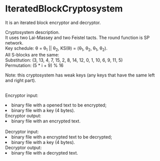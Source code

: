 # IteratedBlockCryptosystem
It is an iterated block encryptor and decryptor. 

Cryptosystem description.<br>
It uses two Lai-Massey and two Feistel tacts. The round function is SP network.<br>
Key schedule: θ = θ<sub>1</sub> || θ<sub>2</sub>, KS(θ) = (θ<sub>1</sub>, θ<sub>2</sub>, θ<sub>1</sub>, θ<sub>2</sub>).<br>
All S-blocks are the same:<br>
Substitution: (3, 13, 4, 7, 15, 2, 8, 14, 12, 0, 1, 10, 6, 9, 11, 5)<br>
Permutation: (5 * i + 9) % 16<br>

Note: this cryptosystem has weak keys (any keys that have the same left and right part).

<br>Encryptor input:
<li>binary file with a opened text to be encrypted;</li>
<li>binary file with a key (4 bytes).</li>
Encryptor output:
<li>binary file with an encrypted text.</li>
<br>Decryptor input:
<li>binary file with a encrypted text to be decrypted;</li>
<li>binary file with a key (4 bytes).</li>
Decryptor output:
<li>binary file with a decrypted text.</li>
